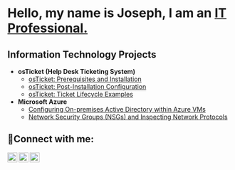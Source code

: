<h1> Hello, my name is Joseph, I am an <a href="https://www.linkedin.com/in/joseph-valerio-8a0631260/">IT Professional.</a>  </h1>

<h2>Information Technology Projects </h2>


- <b>osTicket (Help Desk Ticketing System)</b>
  - [osTicket: Prerequisites and Installation](https://github.com/JayValerio/osticket-prereqs)
  - [osTicket: Post-Installation Configuration](https://github.com/JayValerio/post-install-config)
  -  [osTicket: Ticket Lifecycle Examples](https://github.com/Jayvalerio/ticket-lifecycle)
- <b>Microsoft Azure</b>
  - [Configuring On-premises Active Directory within Azure VMs](https://github.com/JayValereio/configure-ads)
  - [Network Security Groups (NSGs) and Inspecting Network Protocols](https://github.com/JayValerio/azure-network-protocols)

<h2>🤳Connect with me:</h2>

[<img align="left" alt="Joseph | Twitter" width="22px" src="https://cdn.jsdelivr.net/npm/simple-icons@v3/icons/twitter.svg" />][twitter]
[<img align="left" alt="Joseph | LinkedIn" width="22px" src="https://cdn.jsdelivr.net/npm/simple-icons@v3/icons/linkedin.svg" />][linkedin]
[<img align="left" alt="Josh | Instagram" width="22px" src="https://cdn.jsdelivr.net/npm/simple-icons@v3/icons/instagram.svg" />][instagram]

[twitter]: https://x.com/JosephValerio20
[instagram]:https://www.instagram.com/the_real_jayv/?next=%2F
[linkedin]: https://www.linkedin.com/in/joseph-valerio-8a0631260
